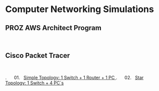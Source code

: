 <h1>Computer Networking Simulations</h1>

<h2>PROZ AWS Architect Program</h2>
<br>


<h2>Cisco Packet Tracer</h2>
<br>

. &nbsp;&nbsp;&nbsp;&nbsp; 01.&nbsp;&nbsp; [Simple Topology: 1 Switch + 1 Router + 1 PC ](https://github.com/RosanaFSS/Computer_Networking_Simulations/blob/main/01.%20Cisco%20Packet%20Tracer%20Simulation.md)
. &nbsp;&nbsp;&nbsp;&nbsp; 02.&nbsp;&nbsp; [Star Topology: 1 Switch + 4 PC´s ]()

<br>

